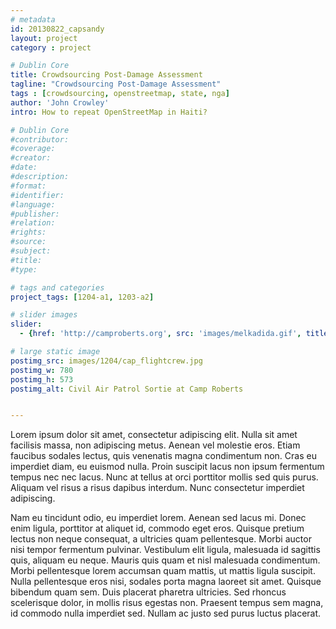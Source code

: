 ```yaml
---
# metadata
id: 20130822_capsandy
layout: project
category : project

# Dublin Core
title: Crowdsourcing Post-Damage Assessment
tagline: "Crowdsourcing Post-Damage Assessment"
tags : [crowdsourcing, openstreetmap, state, nga]
author: 'John Crowley'
intro: How to repeat OpenStreetMap in Haiti?

# Dublin Core
#contributor:
#coverage:
#creator:
#date:
#description:
#format:
#identifier:
#language:
#publisher:
#relation:
#rights:
#source:
#subject:
#title:
#type:

# tags and categories
project_tags: [1204-a1, 1203-a2]

# slider images
slider:
  - {href: 'http://camproberts.org', src: 'images/melkadida.gif', title: 'FOB', w: 800, h: 257, alt: 'circle'}

# large static image
postimg_src: images/1204/cap_flightcrew.jpg
postimg_w: 780
postimg_h: 573
postimg_alt: Civil Air Patrol Sortie at Camp Roberts


---
```

Lorem ipsum dolor sit amet, consectetur adipiscing elit. Nulla sit amet facilisis massa, non adipiscing metus. Aenean vel molestie eros. Etiam faucibus sodales lectus, quis venenatis magna condimentum non. Cras eu imperdiet diam, eu euismod nulla. Proin suscipit lacus non ipsum fermentum tempus nec nec lacus. Nunc at tellus at orci porttitor mollis sed quis purus. Aliquam vel risus a risus dapibus interdum. Nunc consectetur imperdiet adipiscing.

<!--more-->

Nam eu tincidunt odio, eu imperdiet lorem. Aenean sed lacus mi. Donec enim ligula, porttitor at aliquet id, commodo eget eros. Quisque pretium lectus non neque consequat, a ultricies quam pellentesque. Morbi auctor nisi tempor fermentum pulvinar. Vestibulum elit ligula, malesuada id sagittis quis, aliquam eu neque. Mauris quis quam et nisl malesuada condimentum. Morbi pellentesque lorem accumsan quam mattis, ut mattis ligula suscipit. Nulla pellentesque eros nisi, sodales porta magna laoreet sit amet. Quisque bibendum quam sem. Duis placerat pharetra ultricies. Sed rhoncus scelerisque dolor, in mollis risus egestas non. Praesent tempus sem magna, id commodo nulla imperdiet sed. Nullam ac justo sed purus luctus placerat.